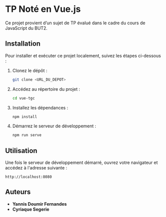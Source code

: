 # TP Noté en Vue.js

Ce projet provient d’un sujet de TP évalué dans le cadre du cours de JavaScript du BUT2.

## Installation

Pour installer et exécuter ce projet localement, suivez les étapes ci-dessous :

1. Clonez le dépôt :
    ```bash
    git clone <URL_DU_DEPOT>
    ```
2. Accédez au répertoire du projet :
    ```bash
    cd vue-tgc
    ```
3. Installez les dépendances :
    ```bash
    npm install
    ```
4. Démarrez le serveur de développement :
    ```bash
    npm run serve
    ```

## Utilisation

Une fois le serveur de développement démarré, ouvrez votre navigateur et accédez à l'adresse suivante :
```
http://localhost:8080
```

## Auteurs

- **Yannis Doumir Fernandes**
- **Cyriaque Segerie**